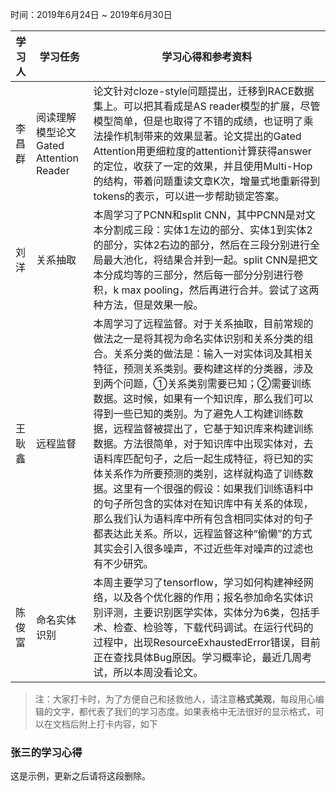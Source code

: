 时间：2019年6月24日 ~ 2019年6月30日

学习人|学习任务|学习心得和参考资料
------ | ------ | ------ 
 李昌群 | 阅读理解模型论文Gated Attention Reader | 论文针对cloze-style问题提出，迁移到RACE数据集上。可以把其看成是AS reader模型的扩展，尽管模型简单，但是也取得了不错的成绩，也证明了乘法操作机制带来的效果显著。论文提出的Gated Attention用更细粒度的attention计算获得answer的定位，收获了一定的效果，并且使用Multi-Hop的结构，带着问题重读文章K次，增量式地重新得到tokens的表示，可以进一步帮助锁定答案。|
 |刘洋|关系抽取|本周学习了PCNN和split CNN，其中PCNN是对文本分割成三段：实体1左边的部分、实体1到实体2的部分，实体2右边的部分，然后在三段分别进行全局最大池化，将结果合并到一起。split CNN是把文本分成均等的三部分，然后每一部分分别进行卷积，k max pooling，然后再进行合并。尝试了这两种方法，但是效果一般。|
 | 王耿鑫 | 远程监督 | 本周学习了远程监督。对于关系抽取，目前常规的做法之一是将其视为命名实体识别和关系分类的组合。关系分类的做法是：输入一对实体词及其相关特征，预测关系类别。要构建这样的分类器，涉及到两个问题，①关系类别需要已知；②需要训练数据。这时候，如果有一个知识库，那么我们可以得到一些已知的类别。为了避免人工构建训练数据，远程监督被提出了，它基于知识库来构建训练数据。方法很简单，对于知识库中出现实体对，去语料库匹配句子，之后一起生成特征，将已知的实体关系作为所要预测的类别，这样就构造了训练数据。这里有一个很强的假设：如果我们训练语料中的句子所包含的实体对在知识库中有关系的体现，那么我们认为语料库中所有包含相同实体对的句子都表达此关系。所以，远程监督这种“偷懒”的方式其实会引入很多噪声，不过近些年对噪声的过滤也有不少研究。 |
|陈俊富|命名实体识别|本周主要学习了tensorflow，学习如何构建神经网络，以及各个优化器的作用；报名参加命名实体识别评测，主要识别医学实体，实体分为6类，包括手术、检查、检验等，下载代码调试。在运行代码的过程中，出现ResourceExhaustedError错误，目前正在查找具体Bug原因。学习概率论，最近几周考试，所以本周没看论文。|
> 注：大家打卡时，为了方便自己和拯救他人，请注意**格式美观**，每段用心编辑的文字，都代表了我们的学习态度。如果表格中无法很好的显示格式，可以在文档后附上打卡内容，如下

### 张三的学习心得
这是示例，更新之后请将这段删除。
